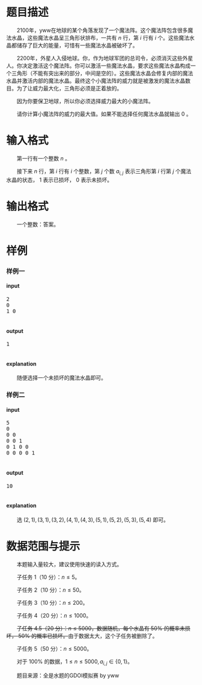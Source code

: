 
# 题目描述

　　2100年，yww在地球的某个角落发现了一个魔法阵。这个魔法阵包含很多魔法水晶，这些魔法水晶呈三角形状排布，一共有 $n$ 行，第 $i$ 行有 $i$ 个。这些魔法水晶都储存了巨大的能量，可惜有一些魔法水晶被破坏了。

　　2200年，外星人入侵地球。你，作为地球军团的总司令，必须消灭这些外星人。你决定激活这个魔法阵。你可以激活一些魔法水晶，要求这些魔法水晶构成一个三角形（不能有突出来的部分，中间是空的）。这些魔法水晶会修复内部的魔法水晶并激活内部的魔法水晶。最终这个小魔法阵的威力就是被激发的魔法水晶数目。为了让威力最大化，三角形必须是正着放的。

　　因为你要保卫地球，所以你必须选择威力最大的小魔法阵。

　　请你计算小魔法阵的威力的最大值。如果不能选择任何魔法水晶就输出 $0$ 。

# 输入格式

　　第一行有一个整数 $n$ 。

　　接下来 $n$ 行，第 $i$ 行有 $i$ 个整数，第 $j$ 个数 $a_{i,j}$ 表示三角形第 $i$ 行第 $j$ 个魔法水晶的状态， $1$ 表示已损坏， $0$ 表示未损坏。

# 输出格式

　　一个整数：答案。

# 样例

### 样例一
#### input
<pre>
2
0
1 0

</pre>

#### output
<pre>
1

</pre>

#### explanation
　　随便选择一个未损坏的魔法水晶即可。

### 样例二
#### input
<pre>
5
0
0 0
0 0 1
0 1 0 0
0 0 0 0 1

</pre>

#### output
<pre>
10

</pre>

#### explanation
　　选 $(2,1),(3,1),(3,2),(4,1),(4,3),(5,1),(5,2),(5,3),(5,4)$ 即可。

# 数据范围与提示

　　本题输入量较大，建议使用快速的读入方式。

　　子任务 $1$（$10$ 分）：$n\leq 5$。

　　子任务 $2$（$10$ 分）：$n\leq 50$。

　　子任务 $3$（$10$ 分）：$n\leq 200$。

　　子任务 $4$（$20$ 分）：$n\leq 1000$。

　　~~子任务 $4.5$（$20$ 分）：$n\leq 5000$，数据随机，每个水晶有 $50\%$ 的概率未损坏， $50\%$ 的概率已损坏。~~由于数据太大，这个子任务被删除了。

　　子任务 $5$（$50$ 分）：$n\leq 5000$。

　　对于 $100\%$ 的数据，$1\leq n\leq 5000,a_{i,j}\in\{0,1\}$。

　　题目来源：全是水题的GDOI模拟赛 by yww


